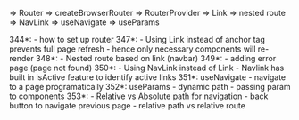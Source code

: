 => Router
=> createBrowserRouter
=> RouterProvider
=> Link
=> nested route
=> NavLink
=> useNavigate
=> useParams

344*:
    - how to set up router
347*:
    - Using Link instead of anchor tag prevents full page refresh
    - hence only necessary components will re-render
348*:
    - Nested route based on link (navbar)
349*:
    - adding error page (page not found)
350*:
    - Using NavLink instead of Link
    - Navlink has built in isActive feature to identify active links
351*: useNavigate
    - navigate to a page programatically
352*: useParams
    - dynamic path
    - passing param to components
353*:
    - Relative vs Absolute path for navigation
    - back button to navigate previous page
    - relative path vs relative route